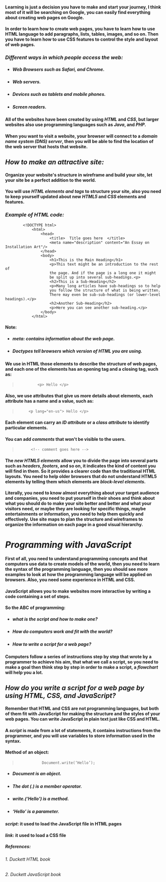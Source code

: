 #### Learning is just a decision you have to make and start your journey, I think most of it will be searching on Google, you can easily find everything about creating web pages on Google. 

#### In order to learn how to create web pages, you have to learn how to use HTML language to add paragraphs, lists, tables, images, and so on. Then you have to learn how to use CSS features to control the style and layout of web pages. 

### ***Different ways in which people access the web:***
* ##### Web Browsers such as *Safari*, and *Chrome*.
* ##### Web servers.
* ##### Devices such as *tablets* and *mobile phones*.
* ##### Screen readers.

#### All of the websites have been created by using ***HTML*** and ***CSS***, but larger websites also use programming languages such as ***Java***, and ***PHP***. 

#### When you want to visit a website, your browser will connect to a ***domain name system (DNS) server***, then you will be able to find the location of the web server that hosts that website. 

## ***How to make an attractive site:***

#### Organize your website's structure in **wireframe** and build your site, let your site be a perfect addition to the world. 

#### You will use ***HTML elements and tags*** to structure your site, also you need to keep yourself updated about new ***HTML5*** and ***CSS*** elements and features.

### ***Example of HTML code:*** 

            <!DOCTYPE html>       
                <html>
                    <head> 
                        <title>  Title goes here  </title> 
                        <meta name="description" content="An Essay on Installation Art"/>
                    </head> 
                    <body> 
                        <h1>This is the Main Heading</h1>
                        <p>This text might be an introduction to the rest of
                        the page. And if the page is a long one it might
                        be split up into several sub-headings.<p>
                        <h2>This is a Sub-Heading</h2>
                        <p>Many long articles have sub-headings so to help
                        you follow the structure of what is being written.
                        There may even be sub-sub-headings (or lower-level headings).</p>
                        <h2>Another Sub-Heading</h2>
                        <p>Here you can see another sub-heading.</p>
                    </body>
                </html>

#### **Note:**
* ##### ***meta:*** contains information about the web page.
* ##### ***Doctypes*** tell browsers which version of HTML you are using.

#### We use in HTML those elements to describe the structure of web pages, and each one of the elements has an opening tag and a closing tag, such as:
>              <p> Hello </p>    

#### Also, we use attributes that give us more details about elements, each attribute has a name and a value, such as:
>          <p lang="en-us"> Hello </p> 

#### Each element can carry an ***ID attribute*** or a ***class attribute*** to identify particular elements. 

#### You can add ***comments*** that won't be visible to the users.
>           <!-- comment goes here -->

#### The ***new HTML5 elements*** allow you to divide the page into several parts such as ***headers***, ***footers***, and so on, it indicates the kind of content you will find in them. So it provides a clearer code than the traditional HTML layouts. You need to help older browsers that do not understand HTML5 elements by telling them which elements are ***block-level elements***.

#### Literally, you need to know almost everything about your target audience and companies, you need to put yourself in their shoes and think about what you should do to make your site better and better and what your visitors need, or maybe they are looking for specific things, maybe entertainments or information, you need to help them quickly and effectively. Use site maps to plan the structure and wireframes to organize the information on each page in a good visual hierarchy.


         
# ***Programming with JavaScript***

#### First of all, you need to understand programming concepts and that computers use data to create models of the world, then you need to learn the syntax of the programming language, then you should see more examples to look at how the programming language will be applied on browsers. Also, you need some experience in HTML and CSS.

#### JavaScript allows you to make websites more interactive by writing a code containing a set of steps.

#### **So the ABC of programming:**
* ##### what is the script and how to make one?
* ##### How do computers work and fit with the world?
* ##### How to write a script for a web page? 

#### Computers follow a series of instructions step by step that wrote by a programmer to achieve his aim, that what we call a script, so you need to make a goal then think step by step in order to make a script, a ***flowchart*** will help you a lot.

## ***How do you write a script for a web page by using HTML, CSS, and JavaScript?***

#### Remember that HTML and CSS are not programming languages, but both of them fit with JavaScript for making the structure and the styles of your web pages. You can write JavaScript in plain text just like CSS and HTML.

#### A ***script*** is made from a lot of statements, it contains instructions from the programmer, and you will use variables to store information used in the syntax.

#### Method of an object:  
>                Document.write(‘Hello’);

* ##### Document is an object.
* ##### The dot (.) is a member operator.
* ##### write.(‘Hello’) is a method.
* ##### ‘Hello’ is a parameter.

#### ***script***: it used to load the JavaScript file in HTML pages
#### ***link***: it used to load a CSS file




##### References: 
###### 1. Duckett HTML book 
###### 2. Duckett JavaScript book